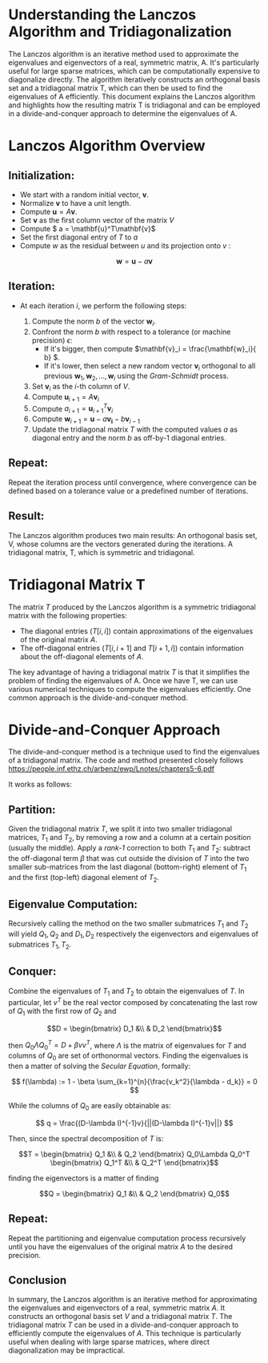 # Understanding the Lanczos Algorithm and Tridiagonalization

The Lanczos algorithm is an iterative method used to approximate the eigenvalues and eigenvectors of a real, symmetric matrix, A. It's particularly useful for large sparse matrices, which can be computationally expensive to diagonalize directly. The algorithm iteratively constructs an orthogonal basis set and a tridiagonal matrix T, which can then be used to find the eigenvalues of A efficiently. This document explains the Lanczos algorithm and highlights how the resulting matrix T is tridiagonal and can be employed in a divide-and-conquer approach to determine the eigenvalues of A.

# Lanczos Algorithm Overview

## Initialization:

* We start with a random initial vector, $\mathbf{v}$.
* Normalize $\mathbf{v}$ to have a unit length.
* Compute $\mathbf{u} = A\mathbf{v}$.
* Set $\mathbf{v}$ as the first column vector of the matrix $V$
* Compute $ a = \mathbf{u}^T\mathbf{v}$
* Set the first diagonal entry of $T$ to $a$
* Compute $w$ as the residual between $u$ and its projection onto $v$ :

```math
\mathbf{w} = \mathbf{u} - a\mathbf{v}
```

## Iteration:

* At each iteration $i$, we perform the following steps:
  
  1. Compute the norm $b$ of the vector $\mathbf{w}_i$.
  2. Confront the norm $b$ with respect to a tolerance (or machine precision) $\epsilon$:
     - If it's bigger, then compute $\mathbf{v}_i = \frac{\mathbf{w}_i}{ b} $.
     - If it's lower, then select a new random vector $\mathbf{v}_i$ orthogonal to all previous $\mathbf{w}_1, \mathbf{w}_2, \ldots, \mathbf{w}_i$ using the *Gram-Schmidt* process.
  3. Set $\mathbf{v}_i$ as the $i$-th column of $V$.
  4. Compute $\mathbf{u}_{i+1} = A\mathbf{v}_i$
  5. Compute $a_{i+1} = \mathbf{u}_{i+1}^T \mathbf{v}_i$
  6. Compute $\mathbf{w}_{i+1} = \mathbf{u} - a\mathbf{v_i} - b\mathbf{v}_{i-1}$
  7. Update the tridiagonal matrix $T$ with the computed values $a$ as diagonal entry and the norm $b$ as off-by-1 diagonal entries.

## Repeat:

Repeat the iteration process until convergence, where convergence can be defined based on a tolerance value or a predefined number of iterations.

## Result:

The Lanczos algorithm produces two main results:
An orthogonal basis set, V, whose columns are the vectors generated during the iterations.
A tridiagonal matrix, T, which is symmetric and tridiagonal.

# Tridiagonal Matrix T

The matrix $T$ produced by the Lanczos algorithm is a symmetric tridiagonal matrix with the following properties:

* The diagonal entries ($T[i, i]$) contain approximations of the eigenvalues of the original matrix $A$.
* The off-diagonal entries ($T[i, i+1]$ and $T[i+1, i]$) contain information about the off-diagonal elements of $A$.

The key advantage of having a tridiagonal matrix $T$ is that it simplifies the problem of finding the eigenvalues of A. Once we have T, we can use various numerical techniques to compute the eigenvalues efficiently. One common approach is the divide-and-conquer method.

# Divide-and-Conquer Approach

The divide-and-conquer method is a technique used to find the eigenvalues of a tridiagonal matrix. The code and method presented closely follows https://people.inf.ethz.ch/arbenz/ewp/Lnotes/chapters5-6.pdf

It works as follows:

## Partition:

Given the tridiagonal matrix $T$, we split it into two smaller tridiagonal matrices, $T_1$ and $T_2$, by removing a row and a column at a certain position (usually the middle).
Apply a *rank-1* correction to both $T_1$ and $T_2$: subtract the off-diagonal term $\beta$ that was cut outside the division of $T$ into the two smaller sub-matrices from the last diagonal (bottom-right) element of $T_1$ and the first (top-left) diagonal element of $T_2$.

## Eigenvalue Computation:

Recursively calling the method on the two smaller submatrices $T_1$ and $T_2$ will yield $Q_1, Q_2$ and $D_1, D_2$ respectively the eigenvectors and eigenvalues of submatrices $T_1, T_2$.

## Conquer:

Combine the eigenvalues of $T_1$ and $T_2$ to obtain the eigenvalues of $T$. In particular, let $v^T$ be the real vector composed by concatenating the last row of $Q_1$ with the first row of $Q_2$ and

```math
D = \begin{bmatrix} D_1 &\\ & D_2 \end{bmatrix}
```

then $Q_0\Lambda Q_0^T = D + \beta vv^T$, where $\Lambda$ is the matrix of eigenvalues for $T$ and columns of $Q_0$ are set of orthonormal vectors. Finding the eigenvalues is then a matter of solving the *Secular Equation*, formally:

$$
f(\lambda) := 1 - \beta \sum_{k=1}^{n}{\frac{v_k^2}{\lambda - d_k}} = 0
$$

While the columns of $Q_0$ are easily obtainable as:

$$
q = \frac{(D-\lambda I)^{-1}v}{||(D-\lambda I)^{-1}v||}
$$

Then, since the spectral decomposition of $T$ is:

```math
T = \begin{bmatrix} Q_1 &\\ & Q_2 \end{bmatrix} Q_0\Lambda Q_0^T \begin{bmatrix} Q_1^T &\\ & Q_2^T \end{bmatrix}
```

finding the eigenvectors is a matter of finding

```math
Q = \begin{bmatrix} Q_1 &\\ & Q_2 \end{bmatrix} Q_0
```

## Repeat:

Repeat the partitioning and eigenvalue computation process recursively until you have the eigenvalues of the original matrix $A$ to the desired precision.

## Conclusion

In summary, the Lanczos algorithm is an iterative method for approximating the eigenvalues and eigenvectors of a real, symmetric matrix $A$. It constructs an orthogonal basis set $V$ and a tridiagonal matrix $T$. The tridiagonal matrix $T$ can be used in a divide-and-conquer approach to efficiently compute the eigenvalues of $A$. This technique is particularly useful when dealing with large sparse matrices, where direct diagonalization may be impractical.

